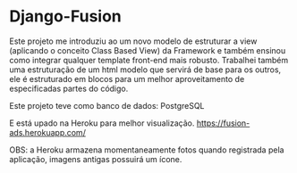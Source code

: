 # Django-Fusion

Este projeto me introduziu ao um novo modelo de estruturar a view (aplicando o conceito Class Based View) da Framework e também ensinou como integrar qualquer template front-end mais robusto.
Trabalhei também uma estruturação de um html modelo que servirá de base para os outros, ele é estruturado em blocos para um melhor aproveitamento de especificadas partes do código.

Este projeto teve como banco de dados:
PostgreSQL

E está upado na Heroku para melhor visualização.
https://fusion-ads.herokuapp.com/

OBS: a Heroku armazena momentaneamente fotos quando registrada pela aplicação, imagens antigas possuirá um ícone.

